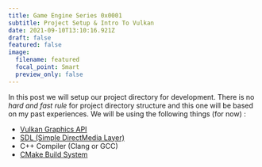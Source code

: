 ```yaml
---
title: Game Engine Series 0x0001
subtitle: Project Setup & Intro To Vulkan
date: 2021-09-10T13:10:16.921Z
draft: false
featured: false
image:
  filename: featured
  focal_point: Smart
  preview_only: false
---
```

In this post we will setup our project directory for development. There is no *hard and fast rule* for project directory structure and this one will be based on my past experiences. We will be using the following things (for now) : 

* [Vulkan Graphics API](https://www.vulkan.org/)
* [SDL (Simple DirectMedia Layer)](https://www.libsdl.org)
* C++ Compiler (Clang or GCC)
* [CMake Build System](https://cmake.org/)
